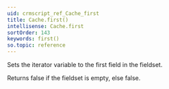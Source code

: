 ```yaml
---
uid: crmscript_ref_Cache_first
title: Cache.first()
intellisense: Cache.first
sortOrder: 143
keywords: first()
so.topic: reference
---
```


Sets the iterator variable to the first field in the fieldset.

Returns false if the fieldset is empty, else false.


